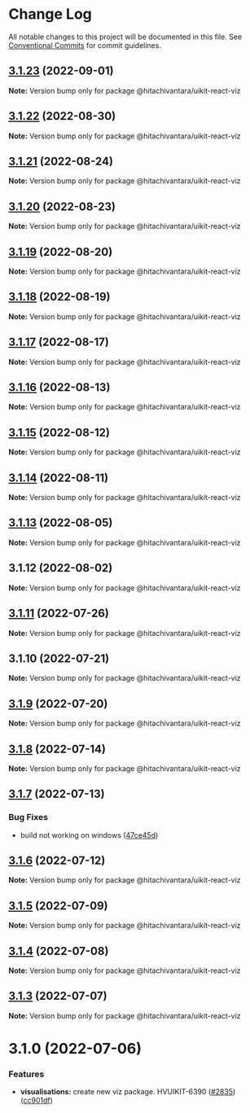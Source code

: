 # Change Log

All notable changes to this project will be documented in this file.
See [Conventional Commits](https://conventionalcommits.org) for commit guidelines.

## [3.1.23](https://github.com/lumada-design/hv-uikit-react/compare/@hitachivantara/uikit-react-viz@3.1.22...@hitachivantara/uikit-react-viz@3.1.23) (2022-09-01)

**Note:** Version bump only for package @hitachivantara/uikit-react-viz





## [3.1.22](https://github.com/lumada-design/hv-uikit-react/compare/@hitachivantara/uikit-react-viz@3.1.21...@hitachivantara/uikit-react-viz@3.1.22) (2022-08-30)

**Note:** Version bump only for package @hitachivantara/uikit-react-viz





## [3.1.21](https://github.com/lumada-design/hv-uikit-react/compare/@hitachivantara/uikit-react-viz@3.1.20...@hitachivantara/uikit-react-viz@3.1.21) (2022-08-24)

**Note:** Version bump only for package @hitachivantara/uikit-react-viz





## [3.1.20](https://github.com/lumada-design/hv-uikit-react/compare/@hitachivantara/uikit-react-viz@3.1.19...@hitachivantara/uikit-react-viz@3.1.20) (2022-08-23)

**Note:** Version bump only for package @hitachivantara/uikit-react-viz





## [3.1.19](https://github.com/lumada-design/hv-uikit-react/compare/@hitachivantara/uikit-react-viz@3.1.18...@hitachivantara/uikit-react-viz@3.1.19) (2022-08-20)

**Note:** Version bump only for package @hitachivantara/uikit-react-viz





## [3.1.18](https://github.com/lumada-design/hv-uikit-react/compare/@hitachivantara/uikit-react-viz@3.1.17...@hitachivantara/uikit-react-viz@3.1.18) (2022-08-19)

**Note:** Version bump only for package @hitachivantara/uikit-react-viz





## [3.1.17](https://github.com/lumada-design/hv-uikit-react/compare/@hitachivantara/uikit-react-viz@3.1.16...@hitachivantara/uikit-react-viz@3.1.17) (2022-08-17)

**Note:** Version bump only for package @hitachivantara/uikit-react-viz





## [3.1.16](https://github.com/lumada-design/hv-uikit-react/compare/@hitachivantara/uikit-react-viz@3.1.15...@hitachivantara/uikit-react-viz@3.1.16) (2022-08-13)

**Note:** Version bump only for package @hitachivantara/uikit-react-viz





## [3.1.15](https://github.com/lumada-design/hv-uikit-react/compare/@hitachivantara/uikit-react-viz@3.1.14...@hitachivantara/uikit-react-viz@3.1.15) (2022-08-12)

**Note:** Version bump only for package @hitachivantara/uikit-react-viz





## [3.1.14](https://github.com/lumada-design/hv-uikit-react/compare/@hitachivantara/uikit-react-viz@3.1.13...@hitachivantara/uikit-react-viz@3.1.14) (2022-08-11)

**Note:** Version bump only for package @hitachivantara/uikit-react-viz





## [3.1.13](https://github.com/lumada-design/hv-uikit-react/compare/@hitachivantara/uikit-react-viz@3.1.12...@hitachivantara/uikit-react-viz@3.1.13) (2022-08-05)

**Note:** Version bump only for package @hitachivantara/uikit-react-viz





## 3.1.12 (2022-08-02)

**Note:** Version bump only for package @hitachivantara/uikit-react-viz





## [3.1.11](https://github.com/lumada-design/hv-uikit-react/compare/@hitachivantara/uikit-react-viz@3.1.10...@hitachivantara/uikit-react-viz@3.1.11) (2022-07-26)

**Note:** Version bump only for package @hitachivantara/uikit-react-viz





## 3.1.10 (2022-07-21)

**Note:** Version bump only for package @hitachivantara/uikit-react-viz





## [3.1.9](https://github.com/lumada-design/hv-uikit-react/compare/@hitachivantara/uikit-react-viz@3.1.8...@hitachivantara/uikit-react-viz@3.1.9) (2022-07-20)

**Note:** Version bump only for package @hitachivantara/uikit-react-viz





## [3.1.8](https://github.com/lumada-design/hv-uikit-react/compare/@hitachivantara/uikit-react-viz@3.1.7...@hitachivantara/uikit-react-viz@3.1.8) (2022-07-14)

**Note:** Version bump only for package @hitachivantara/uikit-react-viz





## [3.1.7](https://github.com/lumada-design/hv-uikit-react/compare/@hitachivantara/uikit-react-viz@3.1.6...@hitachivantara/uikit-react-viz@3.1.7) (2022-07-13)


### Bug Fixes

* build not working on windows ([47ce45d](https://github.com/lumada-design/hv-uikit-react/commit/47ce45d0cddb2328141223badabaebf755093fce))





## [3.1.6](https://github.com/lumada-design/hv-uikit-react/compare/@hitachivantara/uikit-react-viz@3.1.5...@hitachivantara/uikit-react-viz@3.1.6) (2022-07-12)

**Note:** Version bump only for package @hitachivantara/uikit-react-viz





## [3.1.5](https://github.com/lumada-design/hv-uikit-react/compare/@hitachivantara/uikit-react-viz@3.1.4...@hitachivantara/uikit-react-viz@3.1.5) (2022-07-09)

**Note:** Version bump only for package @hitachivantara/uikit-react-viz





## [3.1.4](https://github.com/lumada-design/hv-uikit-react/compare/@hitachivantara/uikit-react-viz@3.1.3...@hitachivantara/uikit-react-viz@3.1.4) (2022-07-08)

**Note:** Version bump only for package @hitachivantara/uikit-react-viz





## [3.1.3](https://github.com/lumada-design/hv-uikit-react/compare/@hitachivantara/uikit-react-viz@3.1.0...@hitachivantara/uikit-react-viz@3.1.3) (2022-07-07)

**Note:** Version bump only for package @hitachivantara/uikit-react-viz





# 3.1.0 (2022-07-06)


### Features

* **visualisations:** create new viz package. HVUIKIT-6390 ([#2835](https://github.com/lumada-design/hv-uikit-react/issues/2835)) ([cc901df](https://github.com/lumada-design/hv-uikit-react/commit/cc901dff23857b157e18dc46892061602f3f1767))
